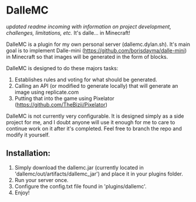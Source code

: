 # DalleMC

*updated readme incoming with information on project development, challenges, limitations, etc.*
It's dalle... in Minecraft!


DalleMC is a plugin for my own personal server (dallemc.dylan.sh). It's main goal is to implement Dalle-mini (https://github.com/borisdayma/dalle-mini)
in Minecraft so that images will be generated in the form of blocks.

DalleMC is designed to do these majors tasks:

1. Establishes rules and voting for what should be generated.
2. Calling an API (or modified to generate locally) that will generate an image using replicate.com
3. Putting that into the game using Pixelator (https://github.com/TheBizii/Pixelator)

DalleMC is not currently very configurable. It is designed simply as a side project for me, and I doubt anyone will use it enough for me to care to continue
work on it after it's completed. Feel free to branch the repo and modify it yourself.

## Installation:

1. Simply download the dallemc.jar (currently located in 'dallemc/out/artifacts/dallemc_jar') and place it in your plugins folder.
2. Run your server once.
3. Configure the config.txt file found in 'plugins/dallemc'.
4. Enjoy!
